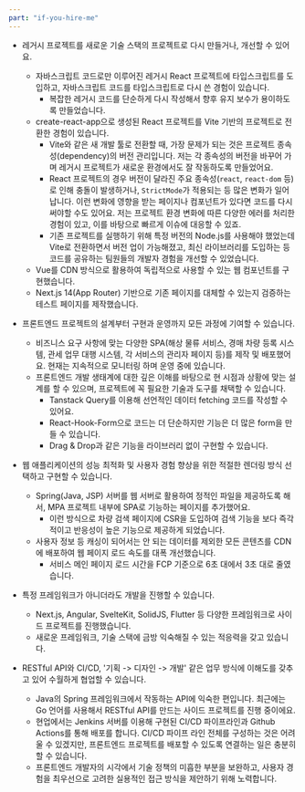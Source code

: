 ```yaml
---
part: "if-you-hire-me"
---
```


- 레거시 프로젝트를 새로운 기술 스택의 프로젝트로 다시 만들거나, 개선할 수 있어요.

  - 자바스크립트 코드로만 이루어진 레거시 React 프로젝트에 타입스크립트를 도입하고, 자바스크립트 코드를 타입스크립트로 다시 쓴 경험이 있습니다.
    - 복잡한 레거시 코드를 단순하게 다시 작성해서 향후 유지 보수가 용이하도록 만들었습니다.
  - create-react-app으로 생성된 React 프로젝트를 Vite 기반의 프로젝트로 전환한 경험이 있습니다.
    - Vite와 같은 새 개발 툴로 전환할 때, 가장 문제가 되는 것은 프로젝트 종속성(dependency)의 버전 관리입니다. 저는 각 종속성의 버전을 바꾸어 가며 레거시 프로젝트가 새로운 환경에서도 잘 작동하도록 만들었어요.
    - React 프로젝트의 경우 버전이 달라진 주요 종속성(`react`, `react-dom` 등)로 인해 충돌이 발생하거나, `StrictMode`가 적용되는 등 많은 변화가 일어납니다. 이런 변화에 영향을 받는 페이지나 컴포넌트가 있다면 코드를 다시 써야할 수도 있어요. 저는 프로젝트 환경 변화에 따른 다양한 에러를 처리한 경험이 있고, 이를 바탕으로 빠르게 이슈에 대응할 수 있죠.
    - 기존 프로젝트를 실행하기 위해 특정 버전의 Node.js를 사용해야 했었는데 Vite로 전환하면서 버전 업이 가능해졌고, 최신 라이브러리를 도입하는 등 코드를 공유하는 팀원들의 개발자 경험을 개선할 수 있었습니다.
  - Vue를 CDN 방식으로 활용하여 독립적으로 사용할 수 있는 웹 컴포넌트를 구현했습니다.
  - Next.js 14(App Router) 기반으로 기존 페이지를 대체할 수 있는지 검증하는 테스트 페이지를 제작했습니다.

- 프론트엔드 프로젝트의 설계부터 구현과 운영까지 모든 과정에 기여할 수 있습니다.

  - 비즈니스 요구 사항에 맞는 다양한 SPA(해상 물류 서비스, 경매 차량 등록 시스템, 관세 업무 대행 시스템, 각 서비스의 관리자 페이지 등)를 제작 및 배포했어요. 현재는 지속적으로 모니터링 하며 운영 중에 있습니다.
  - 프론트엔드 개발 생태계에 대한 깊은 이해를 바탕으로 현 시점과 상황에 맞는 설계를 할 수 있으며, 프로젝트에 꼭 필요한 기술과 도구를 채택할 수 있습니다.
    - Tanstack Query를 이용해 선언적인 데이터 fetching 코드를 작성할 수 있어요.
    - React-Hook-Form으로 코드는 더 단순하지만 기능은 더 많은 form을 만들 수 있습니다.
    - Drag & Drop과 같은 기능을 라이브러리 없이 구현할 수 있습니다.

- 웹 애플리케이션의 성능 최적화 및 사용자 경험 향상을 위한 적절한 렌더링 방식 선택하고 구현할 수 있습니다.

  - Spring(Java, JSP) 서버를 웹 서버로 활용하여 정적인 파일을 제공하도록 해서, MPA 프로젝트 내부에 SPA로 기능하는 페이지를 추가했어요.
    - 이런 방식으로 차량 검색 페이지에 CSR을 도입하여 검색 기능을 보다 즉각적이고 반응성이 높은 기능으로 제공하게 되었습니다.
  - 사용자 정보 등 캐싱이 되어서는 안 되는 데이터를 제외한 모든 콘텐츠를 CDN에 배포하여 웹 페이지 로드 속도를 대폭 개선했습니다.
    - 서비스 메인 페이지 로드 시간을 FCP 기준으로 6초 대에서 3초 대로 줄였습니다.

- 특정 프레임워크가 아니더라도 개발을 진행할 수 있습니다.

  - Next.js, Angular, SvelteKit, SolidJS, Flutter 등 다양한 프레임워크로 사이드 프로젝트를 진행했습니다.
  - 새로운 프레임워크, 기술 스택에 금방 익숙해질 수 있는 적응력을 갖고 있습니다.

- RESTful API와 CI/CD, '기획 -> 디자인 -> 개발' 같은 업무 방식에 이해도를 갖추고 있어 수월하게 협업할 수 있습니다.

  - Java의 Spring 프레임워크에서 작동하는 API에 익숙한 편입니다. 최근에는 Go 언어를 사용해서 RESTful API를 만드는 사이드 프로젝트를 진행 중이에요.
  - 현업에서는 Jenkins 서버를 이용해 구현된 CI/CD 파이프라인과 Github Actions를 통해 배포를 합니다. CI/CD 파이프 라인 전체를 구성하는 것은 어려울 수 있겠지만, 프론트엔드 프로젝트를 배포할 수 있도록 연결하는 일은 충분히 할 수 있습니다.
  - 프론트엔드 개발자의 시각에서 기술 정책의 미흡한 부분을 보완하고, 사용자 경험을 최우선으로 고려한 실용적인 접근 방식을 제안하기 위해 노력합니다.
